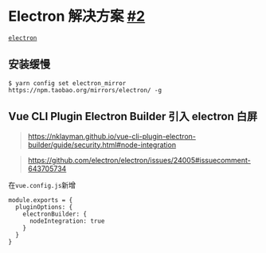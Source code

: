 # Electron 解决方案 [#2](https://github.com/vhxubo/blog/issues/2)

[`electron`](https://github.com/vhxubo/blog/issues?q=label:electron)

## 安装缓慢

```
$ yarn config set electron_mirror https://npm.taobao.org/mirrors/electron/ -g
```

## Vue CLI Plugin Electron Builder 引入 electron 白屏

> https://nklayman.github.io/vue-cli-plugin-electron-builder/guide/security.html#node-integration

> https://github.com/electron/electron/issues/24005#issuecomment-643705734

在`vue.config.js`新增
```
module.exports = {
  pluginOptions: {
    electronBuilder: {
      nodeIntegration: true
    }
  }
}
```
